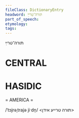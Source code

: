 ```yaml
---
fileClass: DictionaryEntry
headword: תּורה־טרײַ
part_of_speech: 
etymology: 
tags: 
---
```

תּורה־טרײַ

CENTRAL
========

HASIDIC
=======
= AMERICA = 

/ˈtɔjrəˌtrajə jiˑdn̩/ <תורה טרייע אידן>